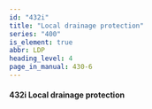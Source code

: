 ```yaml
---
id: "432i"
title: "Local drainage protection"
series: "400"
is_element: true
abbr: LDP
heading_level: 4
page_in_manual: 430-6
---
```


#### 432i Local drainage protection